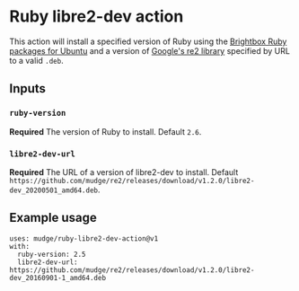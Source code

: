 # Ruby libre2-dev action

This action will install a specified version of Ruby using the [Brightbox Ruby packages for Ubuntu](https://www.brightbox.com/docs/ruby/ubuntu/) and a version of [Google's re2 library](https://github.com/google/re2) specified by URL to a valid `.deb`.

## Inputs

### `ruby-version`

**Required** The version of Ruby to install. Default `2.6`.

### `libre2-dev-url`

**Required** The URL of a version of libre2-dev to install. Default `https://github.com/mudge/re2/releases/download/v1.2.0/libre2-dev_20200501_amd64.deb`.

## Example usage

```
uses: mudge/ruby-libre2-dev-action@v1
with:
  ruby-version: 2.5
  libre2-dev-url: https://github.com/mudge/re2/releases/download/v1.2.0/libre2-dev_20160901-1_amd64.deb
```
